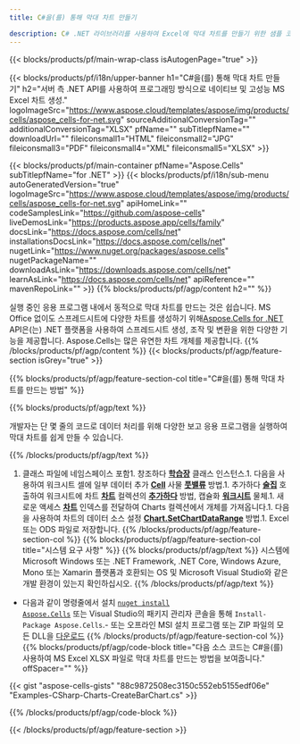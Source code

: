 ```yaml
---
title: C#을(를) 통해 막대 차트 만들기

description: C# .NET 라이브러리를 사용하여 Excel에 막대 차트를 만들기 위한 샘플 코드. 이 코드를 사용하여 VB.NET, Asp.NET 또는 .NET 기반 애플리케이션 내에서 MS Excel에 대한 막대 차트를 생성합니다.
---
```

{{< blocks/products/pf/main-wrap-class isAutogenPage="true" >}}

{{< blocks/products/pf/i18n/upper-banner h1="C#을(를) 통해 막대 차트 만들기" h2="서버 측 .NET API를 사용하여 프로그래밍 방식으로 네이티브 및 고성능 MS Excel 차트 생성." logoImageSrc="https://www.aspose.cloud/templates/aspose/img/products/cells/aspose_cells-for-net.svg" sourceAdditionalConversionTag="" additionalConversionTag="XLSX" pfName="" subTitlepfName="" downloadUrl="" fileiconsmall1="HTML" fileiconsmall2="JPG" fileiconsmall3="PDF" fileiconsmall4="XML" fileiconsmall5="XLSX" >}}

{{< blocks/products/pf/main-container pfName="Aspose.Cells" subTitlepfName="for .NET" >}}
{{< blocks/products/pf/i18n/sub-menu autoGeneratedVersion="true" logoImageSrc="https://www.aspose.cloud/templates/aspose/img/products/cells/aspose_cells-for-net.svg" apiHomeLink="" codeSamplesLink="https://github.com/aspose-cells" liveDemosLink="https://products.aspose.app/cells/family" docsLink="https://docs.aspose.com/cells/net" installationsDocsLink="https://docs.aspose.com/cells/net" nugetLink="https://www.nuget.org/packages/aspose.cells" nugetPackageName="" downloadAsLink="https://downloads.aspose.com/cells/net" learnAsLink="https://docs.aspose.com/cells/net" apiReference="" mavenRepoLink="" >}}
{{% blocks/products/pf/agp/content h2="" %}}

실행 중인 응용 프로그램 내에서 동적으로 막대 차트를 만드는 것은 쉽습니다. MS Office 없이도 스프레드시트에 다양한 차트를 생성하기 위해[Aspose.Cells for .NET](https://products.aspose.com/cells/net)  API은(는) .NET 플랫폼을 사용하여 스프레드시트 생성, 조작 및 변환을 위한 다양한 기능을 제공합니다. Aspose.Cells는 많은 유연한 차트 개체를 제공합니다.
{{% /blocks/products/pf/agp/content %}}
{{< blocks/products/pf/agp/feature-section isGrey="true" >}}

{{% blocks/products/pf/agp/feature-section-col title="C#을(를) 통해 막대 차트를 만드는 방법" %}}

{{% blocks/products/pf/agp/text %}}

개발자는 단 몇 줄의 코드로 데이터 처리를 위해 다양한 보고 응용 프로그램을 실행하여 막대 차트를 쉽게 만들 수 있습니다.

{{% /blocks/products/pf/agp/text %}}

1. 클래스 파일에 네임스페이스 포함1. 창조하다 [**학습장**](https://reference.aspose.com/cells/net/aspose.cells/workbook) 클래스 인스턴스.1. 다음을 사용하여 워크시트 셀에 일부 데이터 추가 [**Cell**](https://reference.aspose.com/cells/net/aspose.cells/cell) 사물 [**풋밸류**](https://reference.aspose.com/cells/net/aspose.cells/cell/methods/putvalue/index) 방법.1. 추가하다 [**술집**](https://reference.aspose.com/cells/net/aspose.cells.charts/charttype) 호출하여 워크시트에 차트 [**차트**](https://reference.aspose.com/cells/net/aspose.cells.charts/chartcollection) 컬렉션의 [**추가하다**](https://reference.aspose.com/cells/net/aspose.cells.charts/chartcollection/methods/add) 방법, 캡슐화 [**워크시트**](https://reference.aspose.com/cells/net/aspose.cells/worksheet) 물체.1. 새로운 액세스 [**차트**](https://reference.aspose.com/cells/net/aspose.cells.charts/chart) 인덱스를 전달하여 Charts 컬렉션에서 개체를 가져옵니다.1. 다음을 사용하여 차트의 데이터 소스 설정 [**Chart.SetChartDataRange**](https://https://reference.aspose.com/cells/net/aspose.cells.charts/chart/methods/setchartdatarange) 방법.1. Excel 또는 ODS 파일로 저장합니다.
{{% /blocks/products/pf/agp/feature-section-col %}}
{{% blocks/products/pf/agp/feature-section-col title="시스템 요구 사항" %}}
{{% blocks/products/pf/agp/text %}}
시스템에 Microsoft Windows 또는 .NET Framework, .NET Core, Windows Azure, Mono 또는 Xamarin 플랫폼과 호환되는 OS 및 Microsoft Visual Studio와 같은 개발 환경이 있는지 확인하십시오.
{{% /blocks/products/pf/agp/text %}}
- 다음과 같이 명령줄에서 설치 <code><a href="https://downloads.aspose.com/cells/net">nuget install Aspose.Cells</a></code> 또는 Visual Studio의 패키지 관리자 콘솔을 통해 <code>Install-Package Aspose.Cells</code>.- 또는 오프라인 MSI 설치 프로그램 또는 ZIP 파일의 모든 DLL을 <a href="https://downloads.aspose.com/cells/net">다운로드</a>
{{% /blocks/products/pf/agp/feature-section-col %}}
{{% blocks/products/pf/agp/code-block title="다음 소스 코드는 C#을(를) 사용하여 MS Excel XLSX 파일로 막대 차트를 만드는 방법을 보여줍니다." offSpacer="" %}}

{{< gist "aspose-cells-gists" "88c9872508ec3150c552eb5155edf06e" "Examples-CSharp-Charts-CreateBarChart.cs" >}}

{{% /blocks/products/pf/agp/code-block %}}

{{< /blocks/products/pf/agp/feature-section >}}

<!-- aboutfile Starts -->
